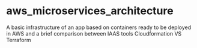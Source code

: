 # aws_microservices_architecture
A basic infrastructure of an app based on containers ready to be deployed in AWS and a brief comparison between IAAS tools Cloudformation VS Terraform
